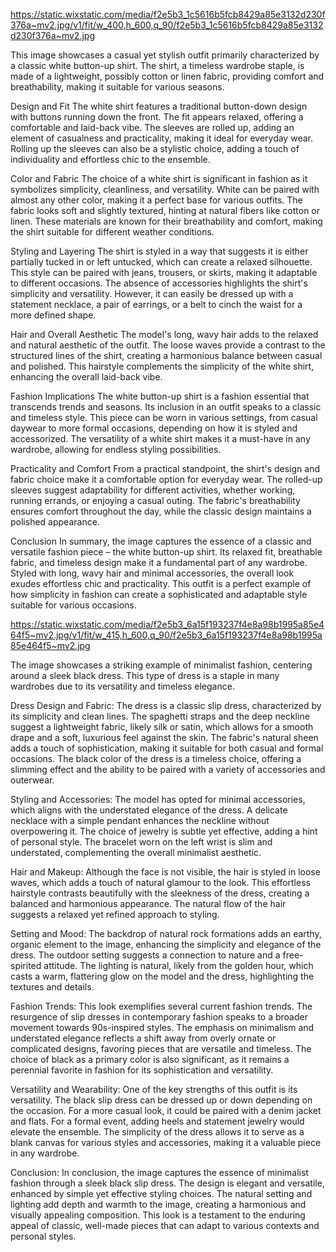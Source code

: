 https://static.wixstatic.com/media/f2e5b3_1c5616b5fcb8429a85e3132d230f376a~mv2.jpg/v1/fit/w_400,h_600,q_90/f2e5b3_1c5616b5fcb8429a85e3132d230f376a~mv2.jpg


This image showcases a casual yet stylish outfit primarily characterized by a classic white button-up shirt. The shirt, a timeless wardrobe staple, is made of a lightweight, possibly cotton or linen fabric, providing comfort and breathability, making it suitable for various seasons.

Design and Fit
The white shirt features a traditional button-down design with buttons running down the front. The fit appears relaxed, offering a comfortable and laid-back vibe. The sleeves are rolled up, adding an element of casualness and practicality, making it ideal for everyday wear. Rolling up the sleeves can also be a stylistic choice, adding a touch of individuality and effortless chic to the ensemble.

Color and Fabric
The choice of a white shirt is significant in fashion as it symbolizes simplicity, cleanliness, and versatility. White can be paired with almost any other color, making it a perfect base for various outfits. The fabric looks soft and slightly textured, hinting at natural fibers like cotton or linen. These materials are known for their breathability and comfort, making the shirt suitable for different weather conditions.

Styling and Layering
The shirt is styled in a way that suggests it is either partially tucked in or left untucked, which can create a relaxed silhouette. This style can be paired with jeans, trousers, or skirts, making it adaptable to different occasions. The absence of accessories highlights the shirt's simplicity and versatility. However, it can easily be dressed up with a statement necklace, a pair of earrings, or a belt to cinch the waist for a more defined shape.

Hair and Overall Aesthetic
The model's long, wavy hair adds to the relaxed and natural aesthetic of the outfit. The loose waves provide a contrast to the structured lines of the shirt, creating a harmonious balance between casual and polished. This hairstyle complements the simplicity of the white shirt, enhancing the overall laid-back vibe.

Fashion Implications
The white button-up shirt is a fashion essential that transcends trends and seasons. Its inclusion in an outfit speaks to a classic and timeless style. This piece can be worn in various settings, from casual daywear to more formal occasions, depending on how it is styled and accessorized. The versatility of a white shirt makes it a must-have in any wardrobe, allowing for endless styling possibilities.

Practicality and Comfort
From a practical standpoint, the shirt's design and fabric choice make it a comfortable option for everyday wear. The rolled-up sleeves suggest adaptability for different activities, whether working, running errands, or enjoying a casual outing. The fabric's breathability ensures comfort throughout the day, while the classic design maintains a polished appearance.

Conclusion
In summary, the image captures the essence of a classic and versatile fashion piece – the white button-up shirt. Its relaxed fit, breathable fabric, and timeless design make it a fundamental part of any wardrobe. Styled with long, wavy hair and minimal accessories, the overall look exudes effortless chic and practicality. This outfit is a perfect example of how simplicity in fashion can create a sophisticated and adaptable style suitable for various occasions.




https://static.wixstatic.com/media/f2e5b3_6a15f193237f4e8a98b1995a85e464f5~mv2.jpg/v1/fit/w_415,h_600,q_90/f2e5b3_6a15f193237f4e8a98b1995a85e464f5~mv2.jpg



The image showcases a striking example of minimalist fashion, centering around a sleek black dress. This type of dress is a staple in many wardrobes due to its versatility and timeless elegance.

Dress Design and Fabric:
The dress is a classic slip dress, characterized by its simplicity and clean lines. The spaghetti straps and the deep neckline suggest a lightweight fabric, likely silk or satin, which allows for a smooth drape and a soft, luxurious feel against the skin. The fabric's natural sheen adds a touch of sophistication, making it suitable for both casual and formal occasions. The black color of the dress is a timeless choice, offering a slimming effect and the ability to be paired with a variety of accessories and outerwear.

Styling and Accessories:
The model has opted for minimal accessories, which aligns with the understated elegance of the dress. A delicate necklace with a simple pendant enhances the neckline without overpowering it. The choice of jewelry is subtle yet effective, adding a hint of personal style. The bracelet worn on the left wrist is slim and understated, complementing the overall minimalist aesthetic.

Hair and Makeup:
Although the face is not visible, the hair is styled in loose waves, which adds a touch of natural glamour to the look. This effortless hairstyle contrasts beautifully with the sleekness of the dress, creating a balanced and harmonious appearance. The natural flow of the hair suggests a relaxed yet refined approach to styling.

Setting and Mood:
The backdrop of natural rock formations adds an earthy, organic element to the image, enhancing the simplicity and elegance of the dress. The outdoor setting suggests a connection to nature and a free-spirited attitude. The lighting is natural, likely from the golden hour, which casts a warm, flattering glow on the model and the dress, highlighting the textures and details.

Fashion Trends:
This look exemplifies several current fashion trends. The resurgence of slip dresses in contemporary fashion speaks to a broader movement towards 90s-inspired styles. The emphasis on minimalism and understated elegance reflects a shift away from overly ornate or complicated designs, favoring pieces that are versatile and timeless. The choice of black as a primary color is also significant, as it remains a perennial favorite in fashion for its sophistication and versatility.

Versatility and Wearability:
One of the key strengths of this outfit is its versatility. The black slip dress can be dressed up or down depending on the occasion. For a more casual look, it could be paired with a denim jacket and flats. For a formal event, adding heels and statement jewelry would elevate the ensemble. The simplicity of the dress allows it to serve as a blank canvas for various styles and accessories, making it a valuable piece in any wardrobe.

Conclusion:
In conclusion, the image captures the essence of minimalist fashion through a sleek black slip dress. The design is elegant and versatile, enhanced by simple yet effective styling choices. The natural setting and lighting add depth and warmth to the image, creating a harmonious and visually appealing composition. This look is a testament to the enduring appeal of classic, well-made pieces that can adapt to various contexts and personal styles.
